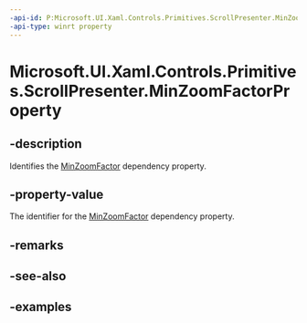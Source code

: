 ```yaml
---
-api-id: P:Microsoft.UI.Xaml.Controls.Primitives.ScrollPresenter.MinZoomFactorProperty
-api-type: winrt property
---
```


# Microsoft.UI.Xaml.Controls.Primitives.ScrollPresenter.MinZoomFactorProperty

<!--
public static Microsoft.UI.Xaml.DependencyProperty MinZoomFactorProperty { get; }
-->


## -description

Identifies the [MinZoomFactor](scrollpresenter_minzoomfactor.md) dependency property.

## -property-value

The identifier for the [MinZoomFactor](scrollpresenter_minzoomfactor.md) dependency property.

## -remarks

## -see-also

## -examples


